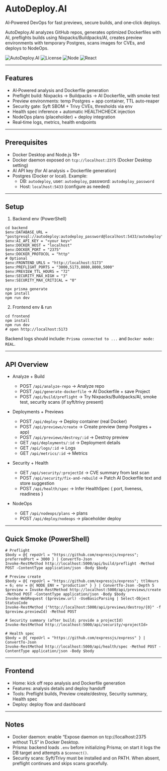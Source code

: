# AutoDeploy.AI

AI‑Powered DevOps for fast previews, secure builds, and one‑click deploys.

AutoDeploy.AI analyzes GitHub repos, generates optimized Dockerfiles with AI, preflights builds using Nixpacks/Buildpacks/AI, creates preview environments with temporary Postgres, scans images for CVEs, and deploys to NodeOps.

![AutoDeploy.AI](https://img.shields.io/badge/Status-MVP-green) ![License](https://img.shields.io/badge/License-MIT-blue) ![Node](https://img.shields.io/badge/Node-18+-brightgreen) ![React](https://img.shields.io/badge/React-18+-blue)

---

## Features

- AI‑Powered analysis and Dockerfile generation
- Preflight build: Nixpacks → Buildpacks → AI Dockerfile, with smoke test
- Preview environments: temp Postgres + app container, TTL auto‑reaper
- Security gate: Syft SBOM + Trivy CVEs, thresholds via env
- Health spec inference + automatic HEALTHCHECK injection
- NodeOps plans (placeholder) + deploy integration
- Real‑time logs, metrics, health endpoints

---

## Prerequisites

- Docker Desktop and Node.js 18+
- Docker daemon exposed on `tcp://localhost:2375` (Docker Desktop setting)
- AI API key (for AI analysis + Dockerfile generation)
- Postgres (Docker or local). Example:
  - DB: `autodeploy`, user: `autodeploy`, password: `autodeploy_password`
  - Host: `localhost:5433` (configure as needed)

---

## Setup

1) Backend env (PowerShell)

```
cd backend
$env:DATABASE_URL = "postgresql://autodeploy:autodeploy_password@localhost:5433/autodeploy"
$env:AI_API_KEY = "<your key>"
$env:DOCKER_HOST = "localhost"
$env:DOCKER_PORT = "2375"
$env:DOCKER_PROTOCOL = "http"
# Optional
$env:FRONTEND_URLS = "http://localhost:5173"
$env:PREFLIGHT_PORTS = "3000,5173,8080,8000,5000"
$env:PREVIEW_TTL_HOURS = "72"
$env:SECURITY_MAX_HIGH = "3"
$env:SECURITY_MAX_CRITICAL = "0"

npx prisma generate
npm install
npm run dev
```

2) Frontend env & run

```
cd frontend
npm install
npm run dev
# open http://localhost:5173
```

Backend logs should include: `Prisma connected to ...` and `Docker mode: REAL`.

---

## API Overview

- Analyze + Build
  - POST `/api/analyze-repo` → Analyze repo
  - POST `/api/generate-dockerfile` → AI Dockerfile + save Project
  - POST `/api/build/preflight` → Try Nixpacks/Buildpacks/AI, smoke test, security scans (if syft/trivy present)

- Deployments + Previews
  - POST `/api/deploy` → Deploy container (real Docker)
  - POST `/api/previews/create` → Create preview (temp Postgres + app)
  - POST `/api/previews/destroy/:id` → Destroy preview
  - GET `/api/deployments/:id` → Deployment details
  - GET `/api/logs/:id` → Logs
  - GET `/api/metrics/:id` → Metrics

- Security + Health
  - GET `/api/security/:projectId` → CVE summary from last scan
  - POST `/api/security/fix-and-rebuild` → Patch AI Dockerfile text and store suggestion
  - POST `/api/health/spec` → Infer HealthSpec { port, liveness, readiness }

- NodeOps
  - GET `/api/nodeops/plans` → plans
  - POST `/api/deploy/nodeops` → placeholder deploy

---

## Quick Smoke (PowerShell)

```
# Preflight
$body = @{ repoUrl = "https://github.com/expressjs/express"; preferredPort = 3000 } | ConvertTo-Json
Invoke-RestMethod http://localhost:5000/api/build/preflight -Method POST -ContentType application/json -Body $body

# Preview create
$body = @{ repoUrl = "https://github.com/expressjs/express"; ttlHours = 6; env = @{ NODE_ENV = "production" } } | ConvertTo-Json -Depth 5
$preview = Invoke-RestMethod http://localhost:5000/api/previews/create -Method POST -ContentType application/json -Body $body
Invoke-WebRequest ($preview.url) -UseBasicParsing | Select-Object StatusCode
Invoke-RestMethod ("http://localhost:5000/api/previews/destroy/{0}" -f $preview.previewId) -Method POST

# Security summary (after build; provide a projectId)
Invoke-RestMethod http://localhost:5000/api/security/<projectId>

# Health spec
$body = @{ repoUrl = "https://github.com/expressjs/express" } | ConvertTo-Json
Invoke-RestMethod http://localhost:5000/api/health/spec -Method POST -ContentType application/json -Body $body
```

---

## Frontend

- Home: kick off repo analysis and Dockerfile generation
- Features: analysis details and deploy handoff
- Tools: Preflight builds, Preview create/destroy, Security summary, Health spec
- Deploy: deploy flow and dashboard

---

## Notes

- Docker daemon: enable “Expose daemon on tcp://localhost:2375 without TLS” in Docker Desktop.
- Prisma: backend loads `.env` before initializing Prisma; on start it logs the DB target and attempts a `$connect()`.
- Security scans: Syft/Trivy must be installed and on PATH. When absent, preflight continues and skips scans gracefully.

